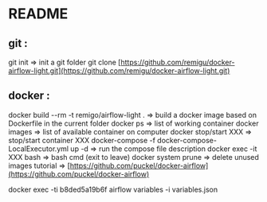 # README

## git :

git init =&gt; init a git folder git clone [https://github.com/remigu/docker-airflow-light.git](https://github.com/remigu/docker-airflow-light.git)

## docker :

docker build --rm -t remigo/airflow-light . =&gt; build a docker image based on Dockerfile in the current folder docker ps =&gt; list of working container docker images =&gt; list of available container on computer docker stop/start XXX =&gt; stop/start container XXX docker-compose -f docker-compose-LocalExecutor.yml up -d =&gt; run the compose file description docker exec -it XXX bash =&gt; bash cmd \(exit to leave\) docker system prune =&gt; delete unused images tutorial =&gt; [https://github.com/puckel/docker-airflow](https://github.com/puckel/docker-airflow)

docker exec -ti b8ded5a19b6f airflow variables -i variables.json

